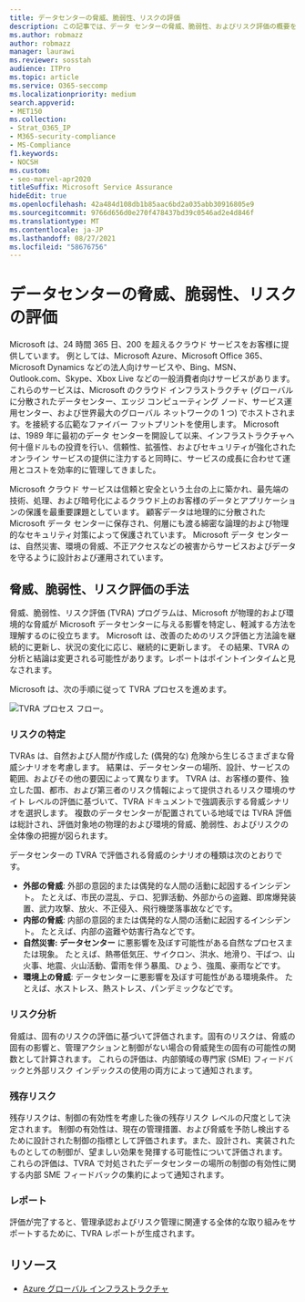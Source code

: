 ```yaml
---
title: データセンターの脅威、脆弱性、リスクの評価
description: この記事では、データ センターの脅威、脆弱性、およびリスク評価の概要をMicrosoft 365。
ms.author: robmazz
author: robmazz
manager: laurawi
ms.reviewer: sosstah
audience: ITPro
ms.topic: article
ms.service: O365-seccomp
ms.localizationpriority: medium
search.appverid:
- MET150
ms.collection:
- Strat_O365_IP
- M365-security-compliance
- MS-Compliance
f1.keywords:
- NOCSH
ms.custom:
- seo-marvel-apr2020
titleSuffix: Microsoft Service Assurance
hideEdit: true
ms.openlocfilehash: 42a484d108db1b85aac6bd2a035abb30916805e9
ms.sourcegitcommit: 9766d656d0e270f478437bd39c0546ad2e4d846f
ms.translationtype: MT
ms.contentlocale: ja-JP
ms.lasthandoff: 08/27/2021
ms.locfileid: "58676756"
---
```

# <a name="datacenter-threat-vulnerability-and-risk-assessment"></a>データセンターの脅威、脆弱性、リスクの評価

Microsoft は、24 時間 365 日、200 を超えるクラウド サービスをお客様に提供しています。 例としては、Microsoft Azure、Microsoft Office 365、Microsoft Dynamics などの法人向けサービスや、Bing、MSN、Outlook.com、Skype、Xbox Live などの一般消費者向けサービスがあります。 これらのサービスは、Microsoft のクラウド インフラストラクチャ (グローバルに分散されたデータセンター、エッジ コンピューティング ノード、サービス運用センター、および世界最大のグローバル ネットワークの 1 つ) でホストされます。を接続する広範なファイバー フットプリントを使用します。 Microsoft は、1989 年に最初のデータ センターを開設して以来、インフラストラクチャへ何十億ドルもの投資を行い、信頼性、拡張性、およびセキュリティが強化されたオンライン サービスの提供に注力すると同時に、サービスの成長に合わせて運用とコストを効率的に管理してきました。

Microsoft クラウド サービスは信頼と安全という土台の上に築かれ、最先端の技術、処理、および暗号化によるクラウド上のお客様のデータとアプリケーションの保護を最重要課題としています。 顧客データは地理的に分散された Microsoft データ センターに保存され、何層にも渡る綿密な論理的および物理的なセキュリティ対策によって保護されています。 Microsoft データ センターは、自然災害、環境の脅威、不正アクセスなどの被害からサービスおよびデータを守るように設計および運用されています。

## <a name="threat-vulnerability-and-risk-assessment-methodology"></a>脅威、脆弱性、リスク評価の手法

脅威、脆弱性、リスク評価 (TVRA) プログラムは、Microsoft が物理的および環境的な脅威が Microsoft データセンターに与える影響を特定し、軽減する方法を理解するのに役立ちます。 Microsoft は、改善のためのリスク評価と方法論を継続的に更新し、状況の変化に応じ、継続的に更新します。 その結果、TVRA の分析と結論は変更される可能性があります。レポートはポイントインタイムと見なされます。

Microsoft は、次の手順に従って TVRA プロセスを進めます。

![TVRA プロセス フロー。](../media/assurance-tvra-flow.png)

### <a name="risk-identification"></a>リスクの特定

TVRAs は、自然および人間が作成した (偶発的な) 危険から生じるさまざまな脅威シナリオを考慮します。 結果は、データセンターの場所、設計、サービスの範囲、およびその他の要因によって異なります。 TVRA は、お客様の要件、独立した国、都市、および第三者のリスク情報によって提供されるリスク環境のサイト レベルの評価に基づいて、TVRA ドキュメントで強調表示する脅威シナリオを選択します。 複数のデータセンターが配置されている地域では TVRA 評価は総計され、評価対象地の物理的および環境的脅威、脆弱性、およびリスクの全体像の把握が図られます。

データセンターの TVRA で評価される脅威のシナリオの種類は次のとおりです。

- **外部の脅威**: 外部の意図的または偶発的な人間の活動に起因するインシデント。 たとえば、市民の混乱、テロ、犯罪活動、外部からの盗難、即席爆発装置、武力攻撃、放火、不正侵入、飛行機墜落事故などです。
- **内部の脅威**: 内部の意図的または偶発的な人間の活動に起因するインシデント。 たとえば、内部の盗難や妨害行為などです。
- **自然災害: データセンター** に悪影響を及ぼす可能性がある自然なプロセスまたは現象。 たとえば、熱帯低気圧、サイクロン、洪水、地滑り、干ばつ、山火事、地震、火山活動、雷雨を伴う暴風、ひょう、強風、豪雨などです。
- **環境上の脅威**: データセンターに悪影響を及ぼす可能性がある環境条件。 たとえば、水ストレス、熱ストレス、パンデミックなどです。

### <a name="risk-analysis"></a>リスク分析

脅威は、固有のリスクの評価に基づいて評価されます。固有のリスクは、脅威の固有の影響と、管理アクションと制御がない場合の脅威発生の固有の可能性の関数として計算されます。 これらの評価は、内部領域の専門家 (SME) フィードバックと外部リスク インデックスの使用の両方によって通知されます。

### <a name="residual-risk"></a>残存リスク

残存リスクは、制御の有効性を考慮した後の残存リスク レベルの尺度として決定されます。 制御の有効性は、現在の管理措置、および脅威を予防し検出するために設計された制御の指標として評価されます。また、設計され、実装されたものとしての制御が、望ましい効果を発揮する可能性について評価されます。 これらの評価は、TVRA で対処されたデータセンターの場所の制御の有効性に関する内部 SME フィードバックの集約によって通知されます。

### <a name="report"></a>レポート

評価が完了すると、管理承認およびリスク管理に関連する全体的な取り組みをサポートするために、TVRA レポートが生成されます。

## <a name="resources"></a>リソース

- [Azure グローバル インフラストラクチャ](https://www.microsoft.com/datacenters)
